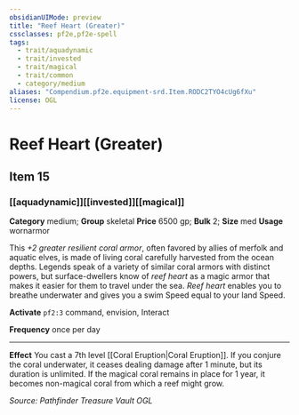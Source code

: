 ```yaml
---
obsidianUIMode: preview
title: "Reef Heart (Greater)"
cssclasses: pf2e,pf2e-spell
tags:
  - trait/aquadynamic
  - trait/invested
  - trait/magical
  - trait/common
  - category/medium
aliases: "Compendium.pf2e.equipment-srd.Item.RODC2TYO4cUg6fXu"
license: OGL
---
```

# Reef Heart (Greater)
## Item 15
### [[aquadynamic]][[invested]][[magical]]

**Category** medium; **Group** skeletal
**Price** 6500 gp; 
**Bulk** 2; **Size** med
**Usage** wornarmor

This _+2 greater resilient coral armor_, often favored by allies of merfolk and aquatic elves, is made of living coral carefully harvested from the ocean depths. Legends speak of a variety of similar coral armors with distinct powers, but surface-dwellers know of _reef heart_ as a magic armor that makes it easier for them to travel under the sea. _Reef heart_ enables you to breathe underwater and gives you a swim Speed equal to your land Speed.

**Activate** `pf2:3` command, envision, Interact

**Frequency** once per day

* * *

**Effect** You cast a 7th level [[Coral Eruption|Coral Eruption]]. If you conjure the coral underwater, it ceases dealing damage after 1 minute, but its duration is unlimited. If the magical coral remains in place for 1 year, it becomes non-magical coral from which a reef might grow.

*Source: Pathfinder Treasure Vault*
*OGL*